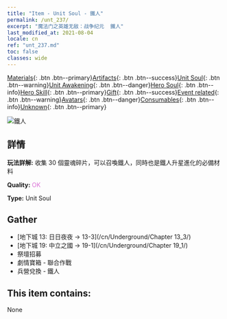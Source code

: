 ```yaml
---
title: "Item - Unit Soul - 鐵人"
permalink: /unt_237/
excerpt: "魔法门之英雄无敌：战争纪元  鐵人"
last_modified_at: 2021-08-04
locale: cn
ref: "unt_237.md"
toc: false
classes: wide
---
```

 [Materials](/ItemsCN/){: .btn .btn--primary}[Artifacts](/ItemsCN/Artifacts/){: .btn .btn--success}[Unit Soul](/ItemsCN/UnitSoul/){: .btn .btn--warning}[Unit Awakening](/ItemsCN/UnitAwakening/){: .btn .btn--danger}[Hero Soul](/ItemsCN/HeroSoul/){: .btn .btn--info}[Hero Skill](/ItemsCN/HeroSkill/){: .btn .btn--primary}[Gift](/ItemsCN/Gift/){: .btn .btn--success}[Event related](/ItemsCN/Events/){: .btn .btn--warning}[Avatars](/ItemsCN/Avatars/){: .btn .btn--danger}[Consumables](/ItemsCN/Consumables/){: .btn .btn--info}[Unknown](/ItemsCN/Unknown/){: .btn .btn--primary}

 ![鐵人](/images/u/ti_tieren.jpg)

## 詳情
 **玩法詳解:** 收集 30 個靈魂碎片，可以召喚鐵人，同時也是鐵人升星進化的必備材料

 **Quality:** <span style="color: #DA70D6">OK</span>

 **Type:** Unit Soul

## Gather

*    [地下城 13: 日日夜夜 -> 13-3](/cn/Underground/Chapter 13_3/) 
*    [地下城 19: 中立之國 -> 19-1](/cn/Underground/Chapter 19_1/) 
*    祭壇招募 
*    劇情寶箱 - 聯合作戰 
*    兵營兌換 - 鐵人 

## This item contains:

  None

